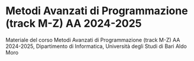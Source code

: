 # Metodi Avanzati di Programmazione (track M-Z) AA 2024-2025
Materiale del corso Metodi Avanzati di Programmazione (track M-Z) AA 2024-2025, Dipartimento di Informatica, Università degli Studi di Bari Aldo Moro
